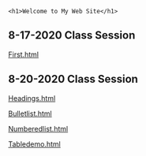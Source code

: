 <html>
  <head> 
    <title>My Web Site</title>
  </head>
  
  <body>
 
    <h1>Welcome to My Web Site</h1>
  <h2> 8-17-2020 Class Session</h2>
  <p><a href="first.html">First.html</a></p>
  
   <h2> 8-20-2020 Class Session</h2>
  <p><a href="headings.html">Headings.html</a></p>
  <p><a href="bulletlist.html">Bulletlist.html</a></p>
  <p><a href="numberedlist.html">Numberedlist.html</a></p>
  <p><a href="tabledemo.html">Tabledemo.html</a></p>
  
  </body>
</html>
